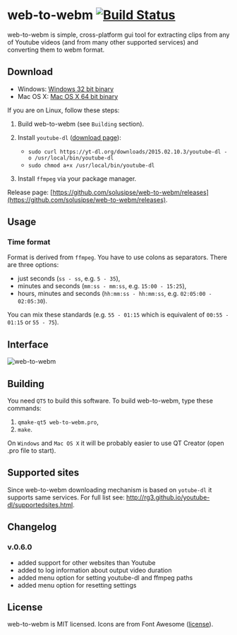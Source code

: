# web-to-webm [![Build Status](https://travis-ci.org/solusipse/web-to-webm.svg?branch=master)](https://travis-ci.org/solusipse/web-to-webm)

web-to-webm is simple, cross-platform gui tool for extracting clips from any of Youtube videos (and from many other supported services) and converting them to webm format.

## Download
- Windows: [Windows 32 bit binary](https://github.com/solusipse/web-to-webm/releases/download/0.5.0/web-to-webm-windows-32-rc1-0.5.0.7z)
- Mac OS X: [Mac OS X 64 bit binary](https://github.com/solusipse/web-to-webm/releases/download/0.5.0/web-to-webm-osx-64-rc1-0.5.0.dmg)

If you are on Linux, follow these steps:

1. Build web-to-webm (see `Building` section).
2. Install `youtube-dl` ([download page](http://rg3.github.io/youtube-dl/download.html)):

    - `sudo curl https://yt-dl.org/downloads/2015.02.10.3/youtube-dl -o /usr/local/bin/youtube-dl`
    - `sudo chmod a+x /usr/local/bin/youtube-dl`
    
3. Install `ffmpeg` via your package manager.

Release page: [https://github.com/solusipse/web-to-webm/releases](https://github.com/solusipse/web-to-webm/releases).

## Usage
### Time format
Format is derived from `ffmpeg`. You have to use colons as separators. There are three options:
- just seconds (`ss - ss`, e.g. `5 - 35`),
- minutes and seconds (`mm:ss - mm:ss`, e.g. `15:00 - 15:25`),
- hours, minutes and seconds (`hh:mm:ss - hh:mm:ss`, e.g. `02:05:00 - 02:05:30`).

You can mix these standards (e.g. `55 - 01:15` which is equivalent of `00:55 - 01:15` or `55 - 75`).

## Interface
![web-to-webm](http://solusipse.net/misc/web-to-webm.png)

## Building
You need `QT5` to build this software. To build web-to-webm, type these commands:

1. `qmake-qt5 web-to-webm.pro`,
2. `make`.

On `Windows` and `Mac OS X` it will be probably easier to use QT Creator (open .pro file to start).

## Supported sites
Since web-to-webm downloading mechanism is based on `yotube-dl` it supports same services. For full list see: http://rg3.github.io/youtube-dl/supportedsites.html.

## Changelog

### v.0.6.0
- added support for other websites than Youtube
- added to log information about output video duration
- added menu option for setting youtube-dl and ffmpeg paths
- added menu option for resetting settings

## License
web-to-webm is MIT licensed. Icons are from Font Awesome ([license](http://fortawesome.github.io/Font-Awesome/license/)).
